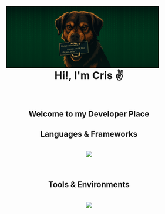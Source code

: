 <img src="assets/img/Banner_DoG.png" align="right" width="auto" height="170" style="margin-right:50px;"/> 
<div id="user-content-toc">
  <ul align="center" style="list-style: none;">
    <summary>
      <h1>Hi!, I'm Cris ✌️</h1><br>
      <h2>Welcome to my Developer Place</h2>
    </summary>
  </ul>
</div>

## 

<div id="user-content-toc">
  <ul align="center" style="list-style: none;">
    <summary>
      <h2>Languages & Frameworks</h2><br>
      <img src="https://skillicons.dev/icons?i=java,js,nodejs,spring,react,postgres,mysql,html,css,bootstrap,cs,bash" />
    </summary>
  </ul>
</div>

<br>

<div id="user-content-toc">
  <ul align="center" style="list-style: none;">
    <summary>
      <h2>Tools & Environments</h2><br>
      <img src="https://skillicons.dev/icons?i=github,redhat,postman,linux,windows" />
    </summary>
  </ul>
</div>


<!-- Crear titulo sin lineas horizontales
<div id="user-content-toc">
  <ul align="center" style="list-style: none;">
    <summary>
      ##ITEMS
      ##Ejeplo
      <h2>Tools & Environments</h2><br>
      <img src="https://skillicons.dev/icons?i=github,redhat,postman,linux,windows" />
    </summary>
  </ul>
</div>
-->

